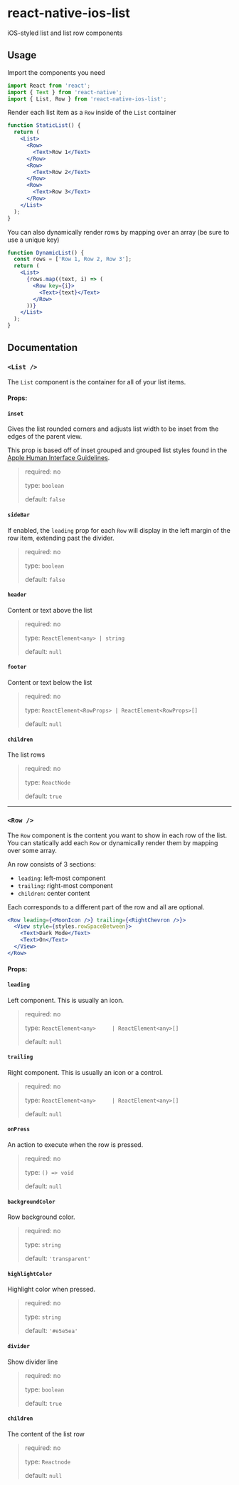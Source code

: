 # react-native-ios-list

iOS-styled list and list row components

<!-- ## Installation

```console
yarn add react-native-ios-list
``` -->

## Usage

Import the components you need 
```jsx
import React from 'react';
import { Text } from 'react-native';
import { List, Row } from 'react-native-ios-list'; 
```
Render each list item as a `Row` inside of the `List` container
```jsx
function StaticList() {
  return (
    <List> 
      <Row> 
        <Text>Row 1</Text>
      </Row>
      <Row>
        <Text>Row 2</Text>
      </Row>
      <Row>
        <Text>Row 3</Text>
      </Row>
    </List>
  );
}
```

You can also dynamically render rows by mapping over an array (be sure to use a unique key)

```jsx
function DynamicList() {
  const rows = ['Row 1, Row 2, Row 3'];
  return (
    <List>
      {rows.map((text, i) => (
        <Row key={i}>
          <Text>{text}</Text>
        </Row>
      ))}
    </List>
  );
}
```

## Documentation

### `<List />`

The `List` component is the container for all of your list items.

#### Props:

#### `inset` 

Gives the list rounded corners and adjusts list width to be inset from the edges of the parent view.

This prop is based off of inset grouped and grouped list styles found in the <a href="https://developer.apple.com/design/human-interface-guidelines/ios/views/tables/">Apple Human Interface Guidelines</a>. 

> required: no 
>
> type:  `boolean` 
>
> default: `false`

#### `sideBar` 

If enabled, the `leading` prop for each `Row` will display in the left margin of the row item, extending past the divider.

> required: no 
>
> type:  `boolean`  
>
> default: `false`


#### `header` 

Content or text above the list

> required: no 
>
> type:  `ReactElement<any> | string` 
>  
> default: `null`


#### `footer` 

Content or text below the list

> required: no 
>
> type:  `ReactElement<RowProps> | ReactElement<RowProps>[]` 
>   
> default: `null`     
       
#### `children` 

The list rows

> required: no 
>
> type: `ReactNode`   
>
> default: `true`


---


### `<Row />`

The `Row` component is the content you want to show in each row of the list. You can statically add each `Row` or dynamically render them by mapping over some array.

An row consists of 3 sections:

- `leading`: left-most component
- `trailing`: right-most component
- `children`: center content

Each corresponds to a different part of the row and all are optional.

```jsx
<Row leading={<MoonIcon />} trailing={<RightChevron />}>
  <View style={styles.rowSpaceBetween}>
    <Text>Dark Mode</Text>
    <Text>On</Text>
  </View>
</Row>
```
#### Props:

#### `leading` 

Left component. This is usually an icon.

> required: no 
>
> type: `ReactElement<any>     | ReactElement<any>[]`  
>
> default: `null`

#### `trailing` 

Right component. This is usually an icon or a control.

> required: no 
>
> type: `ReactElement<any>     | ReactElement<any>[]` 
> 
> default: `null`

#### `onPress` 

An action to execute when the row is pressed.

> required: no 
>
> type: `() => void`   
>
> default: `null`

#### `backgroundColor` 

Row background color.

> required: no 
>
> type: `string`   
>
> default: `'transparent'`  


#### `highlightColor` 

Highlight color when pressed.

> required: no 
>
> type: `string`   
>
> default: `'#e5e5ea'`     
       
#### `divider` 

Show divider line

> required: no 
>
> type: `boolean`   
>
> default: `true`

#### `children` 

The content of the list row 

> required: no 
>
> type: `Reactnode`   
>
> default: `null`

